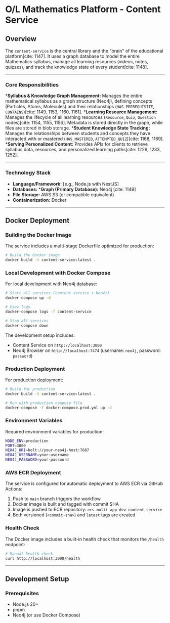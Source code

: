 # O/L Mathematics Platform - Content Service

## Overview

The `content-service` is the central library and the "brain" of the educational platform[cite: 1147]. It uses a graph database to model the entire Mathematics syllabus, manage all learning resources (videos, notes, quizzes), and track the knowledge state of every student[cite: 1148].

---

### Core Responsibilities

***Syllabus & Knowledge Graph Management:** Manages the entire mathematical syllabus as a graph structure (Neo4j), defining concepts (Particles, Atoms, Molecules) and their relationships (`HAS_PREREQUISITE`, `CONTAINS`)[cite: 1149, 1153, 1160, 1161].
***Learning Resource Management:** Manages the lifecycle of all learning resources (`Resource`, `Quiz`, `Question` nodes)[cite: 1154, 1155, 1156]. Metadata is stored directly in the graph, while files are stored in blob storage.
***Student Knowledge State Tracking:** Manages the relationships between students and concepts they have interacted with or mastered (`HAS_MASTERED`, `ATTEMPTED_QUIZ`)[cite: 1168, 1169].
***Serving Personalized Content:** Provides APIs for clients to retrieve syllabus data, resources, and personalized learning paths[cite: 1229, 1233, 1252].

---

### Technology Stack

* **Language/Framework:** [e.g., Node.js with NestJS]
* **Databases:**
    ***Graph (Primary Database):** Neo4j [cite: 1149]
* **File Storage:** AWS S3 (or compatible equivalent)
* **Containerization:** Docker

---

## Docker Deployment

### Building the Docker Image

The service includes a multi-stage Dockerfile optimized for production:

```bash
# Build the Docker image
docker build -t content-service:latest .
```

### Local Development with Docker Compose

For local development with Neo4j database:

```bash
# Start all services (content-service + Neo4j)
docker-compose up -d

# View logs
docker-compose logs -f content-service

# Stop all services
docker-compose down
```

The development setup includes:
- Content Service on `http://localhost:3000`
- Neo4j Browser on `http://localhost:7474` (username: `neo4j`, password: `password`)

### Production Deployment

For production deployment:

```bash
# Build for production
docker build -t content-service:latest .

# Run with production compose file
docker-compose -f docker-compose.prod.yml up -d
```

### Environment Variables

Required environment variables for production:

```bash
NODE_ENV=production
PORT=3000
NEO4J_URI=bolt://your-neo4j-host:7687
NEO4J_USERNAME=your-username
NEO4J_PASSWORD=your-password
```

### AWS ECR Deployment

The service is configured for automatic deployment to AWS ECR via GitHub Actions:

1. Push to `main` branch triggers the workflow
2. Docker image is built and tagged with commit SHA
3. Image is pushed to ECR repository: `ecs-multi-app-dev-content-service`
4. Both versioned (`<commit-sha>`) and `latest` tags are created

### Health Check

The Docker image includes a built-in health check that monitors the `/health` endpoint:

```bash
# Manual health check
curl http://localhost:3000/health
```

---

## Development Setup

### Prerequisites

- Node.js 20+
- pnpm
- Neo4j (or use Docker Compose)